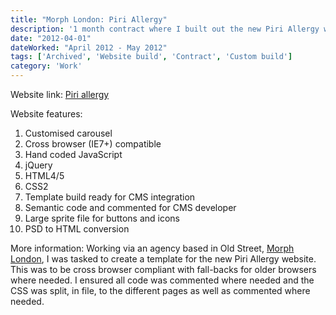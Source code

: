 ```yaml
---
title: "Morph London: Piri Allergy"
description: '1 month contract where I built out the new Piri Allergy website. Converting Photoshop designs to HTMl, CSS and JavaScript and ensuring that it was ready for content to be plugged in via their CMS with the use of placeholders.'
date: "2012-04-01"
dateWorked: "April 2012 - May 2012"
tags: ['Archived', 'Website build', 'Contract', 'Custom build']
category: 'Work'
---
```


Website link: [Piri allergy](https://www.piriallergy.com "www.piriallergy.com")

Website features:

1. Customised carousel
2. Cross browser (IE7+) compatible
3. Hand coded JavaScript
4. jQuery
5. HTML4/5
6. CSS2
7. Template build ready for CMS integration
8. Semantic code and commented for CMS developer
9. Large sprite file for buttons and icons
10. PSD to HTML conversion

More information: Working via an agency based in Old Street, [Morph London](https://morphlondon.com/ "Morph London"), I was tasked to create a template for the new Piri Allergy website. This was to be cross browser compliant with fall-backs for older browsers where needed. I ensured all code was commented where needed and the CSS was split, in file, to the different pages as well as commented where needed.